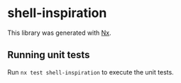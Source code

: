 # shell-inspiration

This library was generated with [Nx](https://nx.dev).

## Running unit tests

Run `nx test shell-inspiration` to execute the unit tests.
